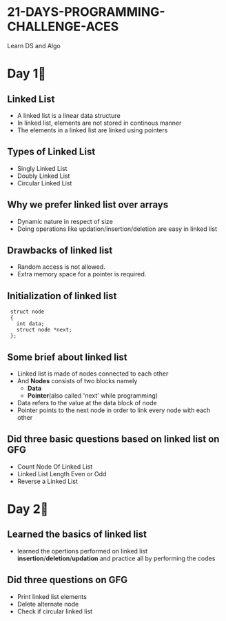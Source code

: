 # 21-DAYS-PROGRAMMING-CHALLENGE-ACES
Learn DS and Algo

# Day 1🚀

## Linked List
- A linked list is a linear data structure
- In linked list, elements are not stored in continous manner
- The elements in a linked list are linked using pointers 

## Types of Linked List
  - Singly Linked List
  - Doubly Linked List
  - Circular Linked List

## Why we prefer linked list over arrays
 - Dynamic nature in respect of size
 - Doing operations like updation/insertion/deletion are easy in linked list
 
## Drawbacks of linked list
   -  Random access is not allowed. 
   -  Extra memory space for a pointer is required.
   
## Initialization of linked list
     struct node
     {
       int data;
       struct node *next;
     };
## Some brief about linked list
   - Linked list is made of nodes connected to each other
   - And <b>Nodes</b> consists of two blocks namely
     - <b>Data</b>
     - <b>Pointer</b>(also called 'next' while programming) 
   - Data refers to the value at the data block of node
   - Pointer points to the next node in order to link every node with each other
   
## Did three basic questions based on linked list on GFG
  - Count Node Of Linked List
  - Linked List Length Even or Odd
  - Reverse a Linked List

# Day 2🚀

  ## Learned the basics of linked list
   - learned the opertions performed on linked list <b>insertion</b>/<b>deletion</b>/<b>updation</b> and practice all by performing the codes
   
  ## Did three questions on GFG
   - Print linked list elements
   - Delete alternate node
   - Check if circular linked list
